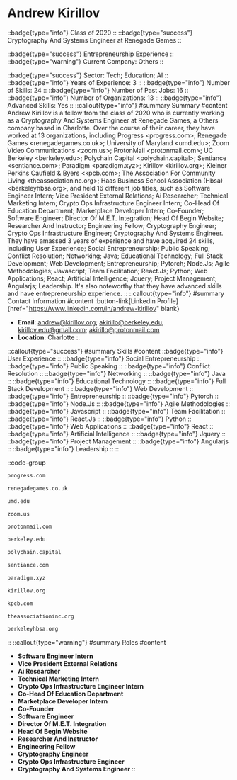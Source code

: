 # Andrew Kirillov
::badge{type="info"}
Class of 2020
::
::badge{type="success"}
Cryptography And Systems Engineer at Renegade Games
::

::badge{type="success"}
Entrepreneurship Experience
::
::badge{type="warning"}
Current Company: Others
::

::badge{type="success"}
Sector: Tech; Education; AI
::
::badge{type="info"}
Years of Experience: 3
::
::badge{type="info"}
Number of Skills: 24
::
::badge{type="info"}
Number of Past Jobs: 16
::
::badge{type="info"}
Number of Organizations: 13
::
::badge{type="info"}
Advanced Skills: Yes
::
::callout{type="info"}
#summary
Summary
#content
Andrew Kirillov is a fellow from the class of 2020 who is currently working as a Cryptography And Systems Engineer at Renegade Games, a Others company based in Charlotte. Over the course of their career, they have worked at 13 organizations, including Progress <progress.com>; Renegade Games <renegadegames.co.uk>; University of Maryland <umd.edu>; Zoom Video Communications <zoom.us>; ProtonMail <protonmail.com>; UC Berkeley <berkeley.edu>; Polychain Capital <polychain.capital>; Sentiance <sentiance.com>; Paradigm <paradigm.xyz>; Kirillov <kirillov.org>; Kleiner Perkins Caufield & Byers <kpcb.com>; The Association For Community Living <theassociationinc.org>; Haas Business School Association (Hbsa) <berkeleyhbsa.org>, and held 16 different job titles, such as Software Engineer Intern; Vice President External Relations; Ai Researcher; Technical Marketing Intern; Crypto Ops Infrastructure Engineer Intern; Co-Head Of Education Department; Marketplace Developer Intern; Co-Founder; Software Engineer; Director Of M.E.T. Integration; Head Of Begin Website; Researcher And Instructor; Engineering Fellow; Cryptography Engineer; Crypto Ops Infrastructure Engineer; Cryptography And Systems Engineer. They have amassed 3 years of experience and have acquired 24 skills, including User Experience; Social Entrepreneurship; Public Speaking; Conflict Resolution; Networking; Java; Educational Technology; Full Stack Development; Web Development; Entrepreneurship; Pytorch; Node.Js; Agile Methodologies; Javascript; Team Facilitation; React.Js; Python; Web Applications; React; Artificial Intelligence; Jquery; Project Management; Angularjs; Leadership. It's also noteworthy that they have advanced skills and have entrepreneurship experience.
::
::callout{type="info"}
#summary
Contact Information
#content
:button-link[LinkedIn Profile]{href="https://www.linkedin.com/in/andrew-kirillov" blank}
- **Email**: andrew@kirillov.org; akirillo@berkeley.edu; kirillov.edu@gmail.com; akirillo@protonmail.com
- **Location**: Charlotte
::

::callout{type="success"}
#summary
Skills
#content
::badge{type="info"}
User Experience
::
::badge{type="info"}
Social Entrepreneurship
::
::badge{type="info"}
Public Speaking
::
::badge{type="info"}
Conflict Resolution
::
::badge{type="info"}
Networking
::
::badge{type="info"}
Java
::
::badge{type="info"}
Educational Technology
::
::badge{type="info"}
Full Stack Development
::
::badge{type="info"}
Web Development
::
::badge{type="info"}
Entrepreneurship
::
::badge{type="info"}
Pytorch
::
::badge{type="info"}
Node.Js
::
::badge{type="info"}
Agile Methodologies
::
::badge{type="info"}
Javascript
::
::badge{type="info"}
Team Facilitation
::
::badge{type="info"}
React.Js
::
::badge{type="info"}
Python
::
::badge{type="info"}
Web Applications
::
::badge{type="info"}
React
::
::badge{type="info"}
Artificial Intelligence
::
::badge{type="info"}
Jquery
::
::badge{type="info"}
Project Management
::
::badge{type="info"}
Angularjs
::
::badge{type="info"}
Leadership
::
::

::code-group
```bash [Progress]
progress.com
```
```bash [Renegade Games]
renegadegames.co.uk
```
```bash [University of Maryland]
umd.edu
```
```bash [Zoom Video Communications]
zoom.us
```
```bash [ProtonMail]
protonmail.com
```
```bash [UC Berkeley]
berkeley.edu
```
```bash [Polychain Capital]
polychain.capital
```
```bash [Sentiance]
sentiance.com
```
```bash [Paradigm]
paradigm.xyz
```
```bash [Kirillov]
kirillov.org
```
```bash [Kleiner Perkins Caufield & Byers]
kpcb.com
```
```bash [The Association For Community Living]
theassociationinc.org
```
```bash [Haas Business School Association (Hbsa)]
berkeleyhbsa.org
```
::
::callout{type="warning"}
#summary
Roles
#content
- **Software Engineer Intern**
- **Vice President External Relations**
- **Ai Researcher**
- **Technical Marketing Intern**
- **Crypto Ops Infrastructure Engineer Intern**
- **Co-Head Of Education Department**
- **Marketplace Developer Intern**
- **Co-Founder**
- **Software Engineer**
- **Director Of M.E.T. Integration**
- **Head Of Begin Website**
- **Researcher And Instructor**
- **Engineering Fellow**
- **Cryptography Engineer**
- **Crypto Ops Infrastructure Engineer**
- **Cryptography And Systems Engineer**
::

